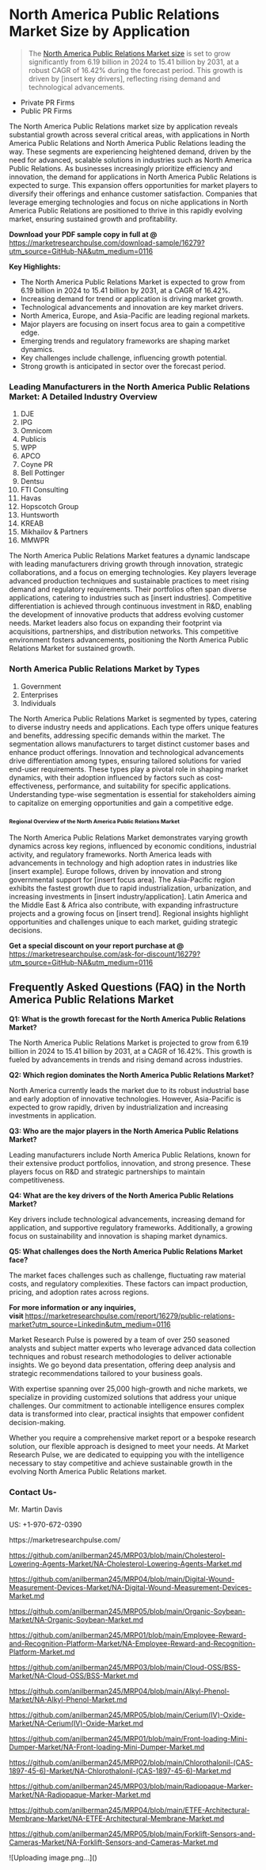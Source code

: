 <h1>North America Public Relations Market&nbsp;Size by Application</h1><blockquote><p>The <a href="https://marketresearchpulse.com/download-sample/16279?utm_source=GitHub-NA&amp;utm_medium=0116">North America Public Relations Market size</a> is set to grow significantly from 6.19 billion in 2024 to 15.41 billion by 2031, at a robust CAGR of 16.42% during the forecast period. This growth is driven by [insert key drivers], reflecting rising demand and technological advancements.</p></blockquote><ul><li>Private PR Firms<li> Public PR Firms</li></ul><p>The North America Public Relations market size by application reveals substantial growth across several critical areas, with applications in North America Public Relations and North America Public Relations leading the way. These segments are experiencing heightened demand, driven by the need for advanced, scalable solutions in industries such as North America Public Relations. As businesses increasingly prioritize efficiency and innovation, the demand for applications in North America Public Relations is expected to surge. This expansion offers opportunities for market players to diversify their offerings and enhance customer satisfaction. Companies that leverage emerging technologies and focus on niche applications in North America Public Relations are positioned to thrive in this rapidly evolving market, ensuring sustained growth and profitability.</p><p><strong>Download your PDF sample copy in full at @ </strong><a href="https://marketresearchpulse.com/download-sample/16279?utm_source=GitHub-NA&amp;utm_medium=0116">https://marketresearchpulse.com/download-sample/16279?utm_source=GitHub-NA&amp;utm_medium=0116</a></p><p><strong>Key Highlights: </strong></p><ul><li>The North America Public Relations Market is expected to grow from 6.19 billion in 2024 to 15.41 billion by 2031, at a CAGR of 16.42%.</li><li>Increasing demand for trend or application is driving market growth.</li><li>Technological advancements and innovation are key market drivers.</li><li>North America, Europe, and Asia-Pacific are leading regional markets.</li><li>Major players are focusing on insert focus area to gain a competitive edge.</li><li>Emerging trends and regulatory frameworks are shaping market dynamics.</li><li>Key challenges include challenge, influencing growth potential.</li><li>Strong growth is anticipated in sector over the forecast period.</li></ul><h3>Leading Manufacturers in the North America Public Relations Market: A Detailed Industry Overview</h3><ol><li>DJE</li><li>IPG</li><li>Omnicom</li><li>Publicis</li><li>WPP</li><li>APCO</li><li>Coyne PR</li><li>Bell Pottinger</li><li>Dentsu</li><li>FTI Consulting</li><li>Havas</li><li>Hopscotch Group</li><li>Huntsworth</li><li>KREAB</li><li>Mikhailov & Partners</li><li>MMWPR</li></ol><div class="flex max-w-full flex-col flex-grow"><div class="min-h-8 text-message flex w-full flex-col items-end gap-2 whitespace-normal break-words [.text-message+&amp;]:mt-5" dir="auto" data-message-author-role="assistant" data-message-id="fd8432e4-4910-450d-b182-61b7bfb0a01f" data-message-model-slug="gpt-4o"><div class="flex w-full flex-col gap-1 empty:hidden first:pt-[3px]"><div class="markdown prose w-full break-words dark:prose-invert light"><p>The North America Public Relations Market features a dynamic landscape with leading manufacturers driving growth through innovation, strategic collaborations, and a focus on emerging technologies. Key players leverage advanced production techniques and sustainable practices to meet rising demand and regulatory requirements. Their portfolios often span diverse applications, catering to industries such as [insert industries]. Competitive differentiation is achieved through continuous investment in R&amp;D, enabling the development of innovative products that address evolving customer needs. Market leaders also focus on expanding their footprint via acquisitions, partnerships, and distribution networks. This competitive environment fosters advancements, positioning the North America Public Relations Market for sustained growth.</p></div></div></div></div><h3>North America Public Relations Market by Types</h3><ol><li>Government<li> Enterprises<li> Individuals</li></ol><div class="flex max-w-full flex-col flex-grow"><div class="min-h-8 text-message flex w-full flex-col items-end gap-2 whitespace-normal break-words [.text-message+&amp;]:mt-5" dir="auto" data-message-author-role="assistant" data-message-id="084470be-0bb7-4664-bddf-5156b4f41249" data-message-model-slug="gpt-4o-mini"><div class="flex w-full flex-col gap-1 empty:hidden first:pt-[3px]"><div class="markdown prose w-full break-words dark:prose-invert light"><p>The North America Public Relations Market is segmented by types, catering to diverse industry needs and applications. Each type offers unique features and benefits, addressing specific demands within the market. The segmentation allows manufacturers to target distinct customer bases and enhance product offerings. Innovation and technological advancements drive differentiation among types, ensuring tailored solutions for varied end-user requirements. These types play a pivotal role in shaping market dynamics, with their adoption influenced by factors such as cost-effectiveness, performance, and suitability for specific applications. Understanding type-wise segmentation is essential for stakeholders aiming to capitalize on emerging opportunities and gain a competitive edge.</p></div></div></div></div><h3><span style="font-size: 11px;">Regional Overview of the North America Public Relations Market</span></h3><div class="flex max-w-full flex-col flex-grow"><div class="min-h-8 text-message flex w-full flex-col items-end gap-2 whitespace-normal break-words [.text-message+&amp;]:mt-5" dir="auto" data-message-author-role="assistant" data-message-id="e9038762-ce64-4e30-91c9-9bd413514231" data-message-model-slug="gpt-4o-mini"><div class="flex w-full flex-col gap-1 empty:hidden first:pt-[3px]"><div class="markdown prose w-full break-words dark:prose-invert light"><p>The North America Public Relations Market demonstrates varying growth dynamics across key regions, influenced by economic conditions, industrial activity, and regulatory frameworks. North America leads with advancements in technology and high adoption rates in industries like [insert example]. Europe follows, driven by innovation and strong governmental support for [insert focus area]. The Asia-Pacific region exhibits the fastest growth due to rapid industrialization, urbanization, and increasing investments in [insert industry/application]. Latin America and the Middle East &amp; Africa also contribute, with expanding infrastructure projects and a growing focus on [insert trend]. Regional insights highlight opportunities and challenges unique to each market, guiding strategic decisions.</p></div></div></div></div><p><strong>Get a special discount on your report purchase at @ </strong><a href="https://marketresearchpulse.com/ask-for-discount/16279?utm_source=GitHub-NA&amp;utm_medium=0116">https://marketresearchpulse.com/ask-for-discount/16279?utm_source=GitHub-NA&amp;utm_medium=0116</a></p><h2>Frequently Asked Questions (FAQ) in the North America Public Relations Market</h2><p><strong>Q1: What is the growth forecast for the North America Public Relations Market?</strong></p><p>The North America Public Relations Market is projected to grow from 6.19 billion in 2024 to 15.41 billion by 2031, at a CAGR of 16.42%. This growth is fueled by advancements in trends and rising demand across industries.</p><p><strong>Q2: Which region dominates the North America Public Relations Market?</strong></p><p>North America currently leads the market due to its robust industrial base and early adoption of innovative technologies. However, Asia-Pacific is expected to grow rapidly, driven by industrialization and increasing investments in application.</p><p><strong>Q3: Who are the major players in the North America Public Relations Market?</strong></p><p>Leading manufacturers include North America Public Relations, known for their extensive product portfolios, innovation, and strong presence. These players focus on R&amp;D and strategic partnerships to maintain competitiveness.</p><p><strong>Q4: What are the key drivers of the North America Public Relations Market?</strong></p><p>Key drivers include technological advancements, increasing demand for application, and supportive regulatory frameworks. Additionally, a growing focus on sustainability and innovation is shaping market dynamics.</p><p><strong>Q5: What challenges does the North America Public Relations Market face?</strong></p><p>The market faces challenges such as challenge, fluctuating raw material costs, and regulatory complexities. These factors can impact production, pricing, and adoption rates across regions.</p><p><strong>For more information or any inquiries, visit&nbsp;</strong><a href="https://marketresearchpulse.com/report/16279/public-relations-market?utm_source=Linkedin&utm_medium=0116">https://marketresearchpulse.com/report/16279/public-relations-market?utm_source=Linkedin&utm_medium=0116</a></p><p>Market Research Pulse is powered by a team of over 250 seasoned analysts and subject matter experts who leverage advanced data collection techniques and robust research methodologies to deliver actionable insights. We go beyond data presentation, offering deep analysis and strategic recommendations tailored to your business goals.</p><p>With expertise spanning over 25,000 high-growth and niche markets, we specialize in providing customized solutions that address your unique challenges. Our commitment to actionable intelligence ensures complex data is transformed into clear, practical insights that empower confident decision-making.</p><p>Whether you require a comprehensive market report or a bespoke research solution, our flexible approach is designed to meet your needs. At Market Research Pulse, we are dedicated to equipping you with the intelligence necessary to stay competitive and achieve sustainable growth in the evolving North America Public Relations market.</p><h3><strong>Contact Us-</strong></h3><p>Mr. Martin Davis</p><p>US: +1-970-672-0390</p><p>https://marketresearchpulse.com/</p><p><a href="https://github.com/anilberman245/MRP03/blob/main/Cholesterol-Lowering-Agents-Market/NA-Cholesterol-Lowering-Agents-Market.md">https://github.com/anilberman245/MRP03/blob/main/Cholesterol-Lowering-Agents-Market/NA-Cholesterol-Lowering-Agents-Market.md</a></p><p><a href="https://github.com/anilberman245/MRP04/blob/main/Digital-Wound-Measurement-Devices-Market/NA-Digital-Wound-Measurement-Devices-Market.md">https://github.com/anilberman245/MRP04/blob/main/Digital-Wound-Measurement-Devices-Market/NA-Digital-Wound-Measurement-Devices-Market.md</a></p><p><a href="https://github.com/anilberman245/MRP05/blob/main/Organic-Soybean-Market/NA-Organic-Soybean-Market.md">https://github.com/anilberman245/MRP05/blob/main/Organic-Soybean-Market/NA-Organic-Soybean-Market.md</a></p><p><a href="https://github.com/anilberman245/MRP01/blob/main/Employee-Reward-and-Recognition-Platform-Market/NA-Employee-Reward-and-Recognition-Platform-Market.md">https://github.com/anilberman245/MRP01/blob/main/Employee-Reward-and-Recognition-Platform-Market/NA-Employee-Reward-and-Recognition-Platform-Market.md</a></p><p><a href="https://github.com/anilberman245/MRP03/blob/main/Cloud-OSS/BSS-Market/NA-Cloud-OSS/BSS-Market.md">https://github.com/anilberman245/MRP03/blob/main/Cloud-OSS/BSS-Market/NA-Cloud-OSS/BSS-Market.md</a></p><p><a href="https://github.com/anilberman245/MRP04/blob/main/Alkyl-Phenol-Market/NA-Alkyl-Phenol-Market.md">https://github.com/anilberman245/MRP04/blob/main/Alkyl-Phenol-Market/NA-Alkyl-Phenol-Market.md</a></p><p><a href="https://github.com/anilberman245/MRP05/blob/main/Cerium(IV)-Oxide-Market/NA-Cerium(IV)-Oxide-Market.md">https://github.com/anilberman245/MRP05/blob/main/Cerium(IV)-Oxide-Market/NA-Cerium(IV)-Oxide-Market.md</a></p><p><a href="https://github.com/anilberman245/MRP01/blob/main/Front-loading-Mini-Dumper-Market/NA-Front-loading-Mini-Dumper-Market.md">https://github.com/anilberman245/MRP01/blob/main/Front-loading-Mini-Dumper-Market/NA-Front-loading-Mini-Dumper-Market.md</a></p><p><a href="https://github.com/anilberman245/MRP02/blob/main/Chlorothalonil-(CAS-1897-45-6)-Market/NA-Chlorothalonil-(CAS-1897-45-6)-Market.md">https://github.com/anilberman245/MRP02/blob/main/Chlorothalonil-(CAS-1897-45-6)-Market/NA-Chlorothalonil-(CAS-1897-45-6)-Market.md</a></p><p><a href="https://github.com/anilberman245/MRP03/blob/main/Radiopaque-Marker-Market/NA-Radiopaque-Marker-Market.md">https://github.com/anilberman245/MRP03/blob/main/Radiopaque-Marker-Market/NA-Radiopaque-Marker-Market.md</a></p><p><a href="https://github.com/anilberman245/MRP04/blob/main/ETFE-Architectural-Membrane-Market/NA-ETFE-Architectural-Membrane-Market.md">https://github.com/anilberman245/MRP04/blob/main/ETFE-Architectural-Membrane-Market/NA-ETFE-Architectural-Membrane-Market.md</a></p><p><a href="https://github.com/anilberman245/MRP05/blob/main/Forklift-Sensors-and-Cameras-Market/NA-Forklift-Sensors-and-Cameras-Market.md">https://github.com/anilberman245/MRP05/blob/main/Forklift-Sensors-and-Cameras-Market/NA-Forklift-Sensors-and-Cameras-Market.md</a></p>
![Uploading image.png…]()
